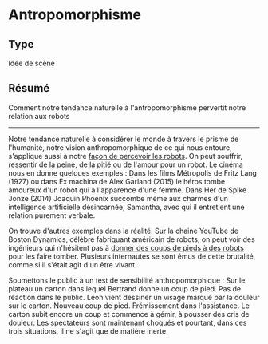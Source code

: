 Antropomorphisme
==================

Type
----

Idée de scène

Résumé
------

Comment notre tendance naturelle à l'antropomorphisme pervertit notre relation aux robots

--------

Notre tendance naturelle à considérer le monde à travers le prisme de l'humanité, notre vision anthropomorphique de ce qui nous entoure, s'applique aussi à notre [façon de percevoir les robots](http://faculty.chicagobooth.edu/nicholas.epley/waytzepleycacioppocdips.pdf). On peut souffrir, ressentir de la peine, de la pitié ou de l'amour pour un robot. Le cinéma nous en donne quelques exemples : Dans les films Métropolis de Fritz Lang (1927) ou dans Ex machina de Alex Garland (2015) le héros tombe amoureux d'un robot qui a l'apparence d'une femme. Dans Her de Spike Jonze (2014) Joaquin Phoenix succombe même aux charmes d'un intelligence artificielle désincarnée, Samantha, avec qui il entretient une relation purement verbale. 

On trouve d'autres exemples dans la réalité. Sur la chaine YouTube de Boston Dynamics, célèbre fabriquant américain de robots, on peut voir des ingénieurs qui n'hésitent pas à [donner des coups de pieds à des robots](https://www.youtube.com/watch?v=M8YjvHYbZ9w) pour les faire tomber. Plusieurs internautes se sont émus de cette brutalité, comme si il s'était agit d'un être vivant.

Soumettons le public à un test de sensibilité anthropomorphique :
Sur le plateau un carton dans lequel Bertrand donne un coup de pied. Pas de réaction dans le public.
Léon vient dessiner un visage marqué par la douleur sur le carton. Nouveau coup de pied. Frémissement dans l'assistance.
Le carton subit encore un coup et commence à gémir, à pousser des cris de douleur. Les spectateurs sont maintenant choqués et pourtant, dans ces trois situations, il ne s'agit que de matière inerte.
